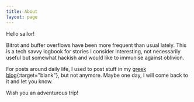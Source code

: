 ```yaml
---
title: About
layout: page
---
```


Hello sailor!

Bitrot and buffer overflows have been more frequent than usual lately.  This is a tech savvy logbook for stories I consider interesting, not necessarily useful but somewhat hackish and would like to immunise against oblivion.

For posts around daily life, I used to post stuff in my [greek blog](https://kostafari.wordpress.com/){:target="blank"}, but not anymore. Maybe one day, I will come back to it and let you know.

Wish you an adventurous trip!